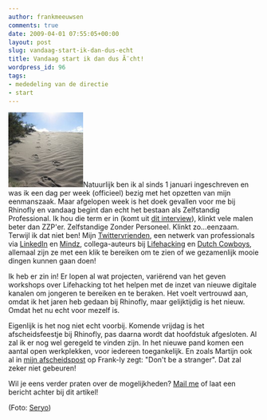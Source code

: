```yaml
---
author: frankmeeuwsen
comments: true
date: 2009-04-01 07:55:05+00:00
layout: post
slug: vandaag-start-ik-dan-dus-echt
title: Vandaag start ik dan dus Ã¨cht!
wordpress_id: 96
tags:
- mededeling van de directie
- start
---
```


[![113055330_c4b616bcda_m](../images/uploadimages/113055330_c4b616bcda_m-150x150.jpg)](../images/uploadimages/113055330_c4b616bcda_m.jpg)Natuurlijk ben ik al sinds 1 januari ingeschreven en was ik een dag per week (officieel) bezig met het opzetten van mijn eenmanszaak. Maar afgelopen week is het doek gevallen voor me bij Rhinofly en vandaag begint dan echt het bestaan als Zelfstandig Professional. Ik hou die term er in (komt uit [dit interview](http://lifehacking.nl/algemeen/nieuwe-organisatievormen/)), klinkt vele malen beter dan ZZP'er. Zelfstandige Zonder Personeel. Klinkt zo...eenzaam. Terwijl ik dat niet ben! Mijn [Twittervrienden](http://www.twitter.com/frankmeeuwsen), een netwerk van professionals via [LinkedIn](http://www.linkedin.com/in/frankmeeuwsen) en [Mindz](http://www.mindz.com/profiles/frankmeeuwsen/), collega-auteurs bij [Lifehacking](http://www.lifehacking.nl) en [Dutch Cowboys](http://www.dutchcowboys.nl), allemaal zijn ze met een klik te bereiken om te zien of we gezamenlijk mooie dingen kunnen gaan doen!

Ik heb er zin in! Er lopen al wat projecten, variërend van het geven workshops over Lifehacking tot het helpen met de inzet van nieuwe digitale kanalen om jongeren te bereiken en te beraken. Het voelt vertrouwd aan, omdat ik het jaren heb gedaan bij Rhinofly, maar gelijktijdig is het nieuw. Omdat het nu echt voor mezelf is.

Eigenlijk is het nog niet echt voorbij. Komende vrijdag is het afscheidsfeestje bij Rhinofly, pas daarna wordt dat hoofdstuk afgesloten. Al zal ik er nog wel geregeld te vinden zijn. In het nieuwe pand komen een aantal open werkplekken, voor iedereen toegankelijk. En zoals Martijn ook al in [mijn afscheidspost](http://www.frank-ly.nl/dag-rhinofly) op Frank-ly zegt: "Don't be a stranger". Dat zal zeker niet gebeuren!

Wil je eens verder praten over de mogelijkheden? [Mail me](mailto:frank@incredibleadventure.nl) of laat een bericht achter bij dit artikel!

(Foto: [Seryo](http://www.flickr.com/photos/seryo/113055330/))
